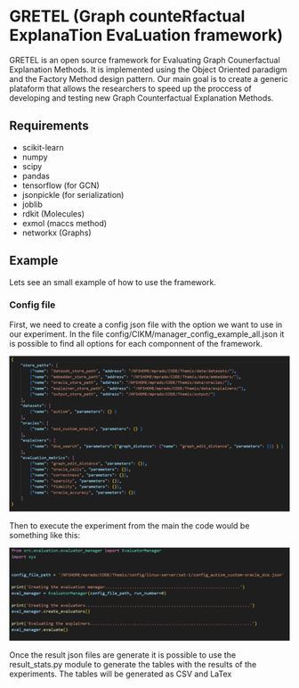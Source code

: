 # GRETEL (Graph counteRfactual ExplanaTion EvaLuation framework)


GRETEL is an open source framework for Evaluating Graph Counerfactual Explanation Methods. It is implemented using the Object Oriented paradigm and the Factory Method design pattern. Our main goal is to create a generic plataform that allows the researchers to speed up the proccess of developing and testing new Graph Counterfactual Explanation Methods.

## Requirements

* scikit-learn
* numpy 
* scipy
* pandas
* tensorflow (for GCN)
* jsonpickle (for serialization)
* joblib
* rdkit (Molecules)
* exmol (maccs method)
* networkx (Graphs)

## Example

Lets see an small example of how to use the framework.

### Config file

First, we need to create a config json file with the option we want to use in our experiment. In the file config/CIKM/manager_config_example_all.json it is possible to find all options for each componnent of the framework.

![Example GRETEL config file](/images/config_example.png "Example GRETEL config file")

Then to execute the experiment from the main the code would be something like this:

![Example GRETEL main](/images/main_example.png "Example GRETEL main")

Once the result json files are generate it is possible to use the result_stats.py module to generate the tables with the results of the experiments. The tables will be generated as CSV and LaTex